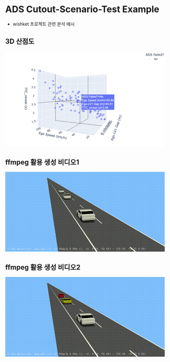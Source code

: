 # ADS Cutout-Scenario-Test Example
- wishket 프로젝트 관련 분석 예시

##  3D 산점도
![3D 산점도](./3d_scatter_plot.png)


## ffmpeg 활용 생성 비디오1
![ffmpeg 활용 생성 비디오](./cutout_test2.gif)


## ffmpeg 활용 생성 비디오2
![ffmpeg 활용 생성 비디오](./cutout_test3.gif)
